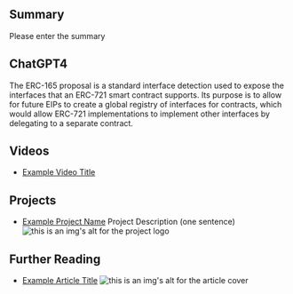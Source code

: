 ## Summary

Please enter the summary

## ChatGPT4

The ERC-165 proposal is a standard interface detection used to expose the interfaces that an ERC-721 smart contract supports. Its purpose is to allow for future EIPs to create a global registry of interfaces for contracts, which would allow ERC-721 implementations to implement other interfaces by delegating to a separate contract.

## Videos

- [Example Video Title](https://www.youtube.com/watch?v=TDGq4aeevgY)

## Projects

- [Example Project Name](https://xxxx.xxx/xxxxx) Project Description (one sentence) ![this is an img's alt for the project logo](https://xxxx.xxx/project-logo.xxx)

## Further Reading

- [Example Article Title](https://xxxx.xxx/xxxxx) ![this is an img's alt for the article cover](https://xxxx.xxx/article-cover.xxx)
